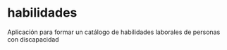 # habilidades
Aplicación para formar un catálogo de habilidades laborales de personas con discapacidad
